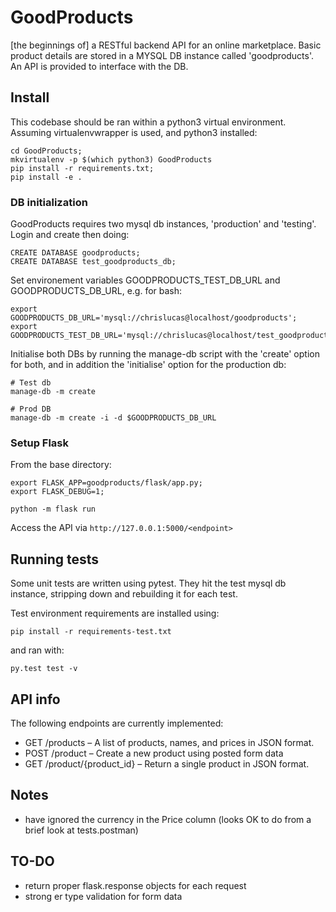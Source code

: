 # GoodProducts

[the beginnings of] a RESTful backend API for an online marketplace. Basic product details are stored in a MYSQL DB instance called 'goodproducts'. An API is provided to interface with the DB.


## Install

This codebase should be ran within a python3 virtual environment. Assuming virtualenvwrapper is used, and python3 installed:

```
cd GoodProducts;
mkvirtualenv -p $(which python3) GoodProducts
pip install -r requirements.txt;
pip install -e .
```

### DB initialization

GoodProducts requires two mysql db instances, 'production' and 'testing'. Login and create then doing:
```
CREATE DATABASE goodproducts;
CREATE DATABASE test_goodproducts_db;
```

Set environement variables GOODPRODUCTS_TEST_DB_URL and GOODPRODUCTS_DB_URL, e.g. for bash:
```
export GOODPRODUCTS_DB_URL='mysql://chrislucas@localhost/goodproducts';
export GOODPRODUCTS_TEST_DB_URL='mysql://chrislucas@localhost/test_goodproducts_db';
```

Initialise both DBs by running the manage-db script with the 'create' option for both, and in addition the 'initialise' option for the production db:

```
# Test db
manage-db -m create

# Prod DB
manage-db -m create -i -d $GOODPRODUCTS_DB_URL
```

### Setup Flask
From the base directory:

```
export FLASK_APP=goodproducts/flask/app.py;
export FLASK_DEBUG=1;
```

`python -m flask run`

Access the API via `http://127.0.0.1:5000/<endpoint>`


## Running tests
Some unit tests are written using pytest. They hit the test mysql db instance, stripping down and rebuilding it for each test.

Test environment requirements are installed using:

`pip install -r requirements-test.txt`

and ran with:

`py.test test -v`


## API info

The following endpoints are currently implemented:

* GET /products – A list of products, names, and prices in JSON format.  
* POST /product – Create a new product using posted form data
* GET /product/{product_id} – Return a single product in JSON format.


## Notes
* have ignored the currency in the Price column (looks OK to do from a brief look at tests.postman)


## TO-DO
* return proper flask.response objects for each request
* strong er type validation for form data